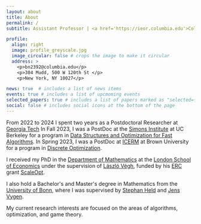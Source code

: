 ```yaml
---
layout: about
title: About
permalink: /
subtitle: Assistant Professor | <a href='https://ieor.columbia.edu'>Columbia University</a>.

profile:
  align: right
  image: profile_greyscale.jpg
  image_circular: false # crops the image to make it circular
  address: >
    <p>bn2392@columbia.edu</p>
    <p>304 Mudd, 500 W 120th St </p> 
    <p>New York, NY 10027</p> 

news: true  # includes a list of news items
events: true # includes a list of upcmoming events
selected_papers: true # includes a list of papers marked as "selected={true}"
social: false # includes social icons at the bottom of the page
---
```



From 2022 to 2024 I spent two years as a Postdoctoral Researcher at [Georgia Tech](https://www.isye.gatech.edu)
In Fall 2023, I was a PostDoc at the [Simons Institute](https://simons.berkeley.edu/homepage) at UC Berkeley for a program in [Data Structures and Optimization for Fast Algorithms](https://simons.berkeley.edu/programs/data-structures-optimization-fast-algorithms). In Spring 2023, I was a PostDoc at [ICERM](https://icerm.brown.edu) at Brown University for a program in [Discrete Optimization](https://icerm.brown.edu/programs/sp-s23/).

I received my PhD in the <a href="http://www.lse.ac.uk/Mathematics" target="_blank">Department of Mathematics</a> at the <a href="http://lse.ac.uk" target="_blank">London School of Economics</a> under the supervision of <a href="http://personal.lse.ac.uk/veghl" target="_blank">L&aacute;szl&oacute;
V&eacute;gh</a>, funded by his <a href="https://erc.europa.eu/" target="_blank">ERC</a> grant <a href="http://personal.lse.ac.uk/veghl/scaleopt.html" target="_blank">ScaleOpt</a>. 


I also hold a Bachelor's and Master's degree in Mathematics from the [University of Bonn](https://www.uni-bonn.de/en/university/), where I was supervised by <a href="http://www.or.uni-bonn.de/~held/Stephan_Held.html" target="_blank">Stephan Held</a> and <a href="http://www.or.uni-bonn.de/~vygen/" target="_blank">Jens Vygen</a>.

My current research interests are focused on the areas of algorithms, optimization, and game theory.

<!-- <span style="font-weight:bold"> -->
<!-- I am on the 2023/24 academic job market. -->
<!-- </span> -->

<!-- Write your biography here. Tell the world about yourself. Link to your favorite [subreddit](http://reddit.com). You can put a picture in, too. The code is already in, just name your picture `prof_pic.jpg` and put it in the `img/` folder.

Put your address / P.O. box / other info right below your picture. You can also disable any these elements by editing `profile` property of the YAML header of your `_pages/about.md`. Edit `_bibliography/papers.bib` and Jekyll will render your [publications page](/publications/) automatically.

Link to your social media connections, too. This theme is set up to use [Font Awesome icons](http://fortawesome.github.io/Font-Awesome/) and [Academicons](https://jpswalsh.github.io/academicons/), like the ones below. Add your Facebook, Twitter, LinkedIn, Google Scholar, or just disable all of them. -->
